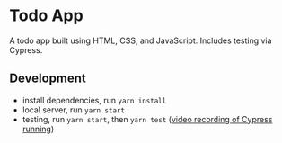 # Todo App

A todo app built using HTML, CSS, and JavaScript. Includes testing via Cypress.

## Development

- install dependencies, run `yarn install`
- local server, run `yarn start`
- testing, run `yarn start`, then `yarn test` ([video recording of Cypress running](https://www.dropbox.com/s/16bemoyi95eh8yj/Cypress%20Recording%20Sep-02-2021%2014-55-14.mp4?dl=0))
